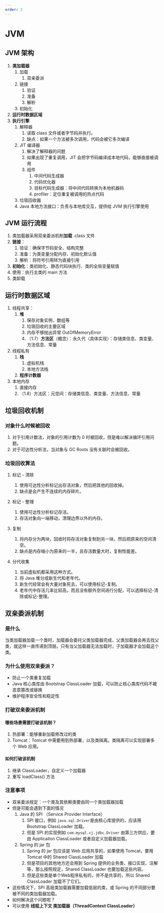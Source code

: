```yaml
---
order: 2
---
```


# JVM

## JVM 架构

1. **类加载器**
    1. 加载
        1. 双亲委派
    2. 链接
        1. 验证
        2. 准备
        3. 解析
    3. 初始化
2. **运行时数据区域**
3. **执行引擎**
    1. 解释器
        1. 读取 class 文件或者字节码并执行。
        2. 缺点：如果一个方法被多次调用，代码会被它多次编译
    2. JIT 编译器
        1. 解决了解释器的问题
        2. 如果出现了重复调用，JIT 会把字节码编译成本地代码，能够直接被调用
        3. 组件
            1. 中间代码生成器
            2. 代码优化器
            3. 目标代码生成器：将中间代码转换为本地机器码
            4. profiler：定位重复被调用的热点代码
    3. 垃圾回收器
    4. Java 本地方法接口：负责与本地库交互，提供给 JVM 执行引擎使用

## JVM 运行流程

1. 类加载器采用双亲委派机制**加载** .class 文件
2. **链接**：
    1. 验证：确保字节码安全、结构完整
    2. 准备：为类变量分配内存、初始化默认值
    3. 解析：将符号引用转为直接引用
3. **初始化**：类初始化、静态代码块执行、类的全局变量赋值
4. 使用：执行主类的 main 方法
5. 类卸载

## 运行时数据区域

1. 线程共享：
    1. **堆**
        1. 保存对象实例、数组等
        2. 垃圾回收的主要区域
        3. 内存不够抛出异常 OutOfMemoryError
        4. （1.7）**方法区**（概念）：永久代（具体实现）：存储类信息、类变量、方法信息、常量
2. 线程私有
    1. **栈**
        1. 虚拟机栈
        2. 本地方法栈
    2. **程序计数器**
3. 本地内存
    1. 直接内存
    2. （1.8）方法区：元空间：存储类信息、类变量、方法信息、常量

## 垃圾回收机制

### 对象什么时候被回收

1. 对于引用计数法，对象的引用计数为 0 时被回收，但是难以解决循环引用问题。
2. 对于可达性分析法，当对象与 GC Roots 没有关联时会被回收。

### 垃圾回收算法

1. 标记 - 清除
    1. 使用可达性分析标记出存活对象，然后把其他的回收掉。
    2. 缺点是会产生不连续的内存碎片。
2. 标记 - 整理
    1. 使用可达性分析标记存活。
    2. 存活对象向一端移动，清理边界以外的内存。
3. 复制
    1. 将内存分为两块，回收时将存活对象复制到另一块，然后把原来的空间清空。
    2. 缺点是内存缩小为原来的一半，且存活数量大时，复制性能差。

4. 分代收集
    1. 当前虚拟机都采用这种方式。
    2. 将 Java 堆分成新生代和老年代。
    3. 新生代经常会有大量对象死去，可以使用标记-复制。
    4. 老年代中存活几率比较高，而且没有额外空间进行分配，可以选择标记-清除或标记-整理。

## 双亲委派机制

### 是什么

当类加载器加载一个类时，加载器会委托父类加载器完成，父类加载器会再去找父类，就这样一直传递到顶层。只有当父加载器无法加载时，子加载器才会加载这个类。

### 为什么使用双亲委派？

- 防止一个类重复加载
- Java 核心类库由 Bootstrap ClassLoader 加载，可以防止核心类库代码不被恶意篡改或替换
- 维护程序安全性和稳定性

### 打破双亲委派机制

#### 哪些场景需要打破该机制？

1. 热部署：能够重新加载修改过的类
2. Tomcat：Tomcat 中需要用到热部署，以及类隔离。类隔离可以实现部署多个 Web 应用。

#### 如何打破该机制

1. 继承 ClassLoader，自定义一个加载器
2. 重写 loadClass() 方法

### 注意事项

- 双亲委派规定：一个类及其依赖类要由同一个类加载器加载
- 但是可能会遇到下面的情况
    1. Java 的 SPI （Service Provider Interface）
        1. SPI 接口，例如 `java.sql.Driver`是由核心库提供的，应该用 Bootstrap ClassLoader 加载。
        2. 但是 SPI 的实现例如 `com.mysql.cj.jdbc.Driver` 由第三方供应，要由 Applicaiton ClassLoader 或者自定义加载器加载。
    2. Spring 的 jar 包
        1. Spring 的 jar 包应该是 Web 应用共享的，如果使用 Tomcat，要用 Tomcat 中的 Shared ClassLoader 加载
        2. 但是项目的其他地方还会用到 Spring 提供的业务类、接口实现、注解等，那么按照规定，Shared ClassLoader 也要加载这些内容。
        3. 但是这些类是单个Web程序私有的，并不是共享的，所以 Shared ClassLoader 加载不了它们。
- 这些情况下，SPI 高层类加载器需要加载低层的类，或 Spring 的不同部分要被不同的类加载器加载。
- 如何解决这个问题呢？
- 可以使用 **线程上下文 类加载器（ThreadContext ClassLoader）**
